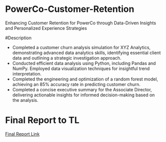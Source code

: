 # PowerCo-Customer-Retention
Enhancing Customer Retention for PowerCo through Data-Driven Insights and Personalized Experience Strategies

#Description

 * Completed a customer churn analysis simulation for XYZ Analytics,
   demonstrating advanced data analytics skills, identifying essential client
   data and outlining a strategic investigation approach.
 * Conducted efficient data analysis using Python, including Pandas and NumPy.
   Employed data visualization techniques for insightful trend interpretation.
 * Completed the engineering and optimization of a random forest model,
   achieving an 85% accuracy rate in predicting customer churn.
 * Completed a concise executive summary for the Associate Director, delivering
   actionable insights for informed decision-making based on the analysis.

# Final Report to TL
[Final Report Link]("https://github.com/prakashzhaa/PowerCo-Customer-Retention/blob/6b1340a659e0e2ba358687d9152551b58e64c381/Report/hypotheis_powerco.pdf")

